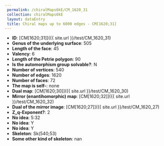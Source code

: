 ```yaml
--- 
 permalink: /chiralMaps6kE/CM_1620_31 
 collection: chiralMaps6kE
 layout: dataEntry
 title: Chiral maps up to 6000 edges - CM[1620;31]
---
```


- **ID**: [CM[1620;31]]({{ site.url }}/test/CM_1620_31)
- **Genus of the underlying surface**: 505
- **Length of the face**: 45
- **Valency**: 6
- **Length of the Petrie polygon**: 90
- **Is the automorphism group solvable?**: N
- **Number of vertices**: 540
- **Number of edges**: 1620
- **Number of faces**: 72
- **The map is self-**: none
- **Dual map**: [CM[1620;30]]({{ site.url }}/test/CM_1620_30)
- **Mirror (enantihomorphic) map**: [CM[1620;32]]({{ site.url }}/test/CM_1620_32)
- **Dual of the mirror image**: [CM[1620;27]]({{ site.url }}/test/CM_1620_27)
- **Z_q-Exponent?**: 2
- **No idea**:  5:32
- **No idea**: Y
- **No idea**: Y
- **Skeleton**: Sk(540;53)
- **Some other kind of skeleton**: nan
